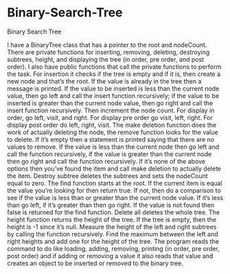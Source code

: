 # Binary-Search-Tree
Binary Search Tree

I have a BinaryTree class that has a pointer to the root and nodeCount. There are private functions for inserting, removing, deleting, destroying subtrees, height, and displaying the tree (in order, pre order, and post order).  I also have public functions that call the private functions to perform the task. For insertion it checks if the tree is empty and if it is, then create a new node and that’s the root. If the value is already in the tree then a message is printed. If the value to be inserted is less than the current node value, then go left and call the insert function recursively; if the value to be inserted is greater than the current node value, then go right and call the insert function recursively. Then increment the node count. For display in order, go left, visit, and right. For display pre order go visit, left, right. For display post order do left, right, visit. The make deletion function does the work of actually deleting the node, the remove function looks for the value to delete. If it’s empty then a statement is printed saying that there are no values to remove. If the value is less than the current node then go left and call the function recursively, if the value is greater than the current node then go right and call the function recursively. If it’s none of the above options then you’ve found the item and call make deletion to actually delete the item. Destroy subtree deletes the subtrees and sets the nodeCount equal to zero.  The find function starts at the root. If the current item is equal the value you’re looking for then return true. If not, then do a comparison to see if the value is less than or greater than the current node value. If it’s less than go left, if it’s greater than then go right. If the value is not found then false is returned for the find function. Delete all deletes the whole tree. The height function returns the height of the tree. If the tree is empty, then the height is -1 since it’s null. Measure the height of the left and right subtrees by calling the function recursively. Find the maximum between the left and right heights and add one for the height of the tree. The program reads the command to do like loading, adding, removing, printing (in order, pre order, post order) and if adding or removing a value it also reads that value and creates an object to be inserted or removed to the binary tree.
